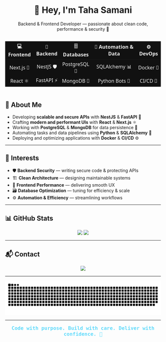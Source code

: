 <div align="center">
  <h1>
    👋 Hey, I'm Taha Samani
  </h1>
  <p>Backend & Frontend Developer — passionate about clean code, performance & security 🔐</p>
</div>

<br/>

<table align="center" style="margin:auto; border-collapse: collapse; font-family: 'Segoe UI', Tahoma, Geneva, Verdana, sans-serif; font-size:16px; color:#eee; background:#111;">
  <thead>
    <tr style="">
      <th style="padding:4px;">💻 Frontend</th>
      <th style="padding:4px;">🚀 Backend</th>
      <th style="padding:4px;">🗄️ Databases</th>
      <th style="padding:4px;">🤖 Automation & Data</th>
      <th style="padding:4px;">⚙️ DevOps</th>
    </tr>
  </thead>
  <tbody>
    <tr style="text-align:center;">
      <td style="padding:4px;">Next.js 🚀</td>
      <td style="padding:4px;">NestJS 🛡️</td>
      <td style="padding:4px;">PostgreSQL 🐘</td>
      <td style="padding:4px;">SQLAlchemy 📊</td>
      <td style="padding:4px;">Docker 🐳</td>
    </tr>
    <tr style="text-align:center;">
      <td style="padding:4px;">React ⚛️</td>
      <td style="padding:4px;">FastAPI ⚡</td>
      <td style="padding:4px;">MongoDB 🍃</td>
      <td style="padding:4px;">Python Bots 🐍</td>
      <td style="padding:4px;">CI/CD 🔄</td>
    </tr>
  </tbody>
</table>

<br/>

## 🚀 About Me

- Developing **scalable and secure APIs** with **NestJS** & **FastAPI** 🔐  
- Crafting **modern and performant UIs** with **React** & **Next.js** ⚛️  
- Working with **PostgreSQL** & **MongoDB** for data persistence 📂  
- Automating tasks and data pipelines using **Python** & **SQLAlchemy** 🐍  
- Deploying and optimizing applications with **Docker** & **CI/CD** ⚙️  

---

## 🎯 Interests

- 🛡️ **Backend Security** — writing secure code & protecting APIs  
- 🏗️ **Clean Architecture** — designing maintainable systems  
- 🧩 **Frontend Performance** — delivering smooth UX  
- 🗃️ **Database Optimization** — tuning for efficiency & scale  
- ⚙️ **Automation & Efficiency** — streamlining workflows  

---

## 📊 GitHub Stats

<p align="center">
  <img src="https://github-readme-stats.vercel.app/api?username=taha-samani&show_icons=true&theme=dark" />
  <img src="https://github-readme-streak-stats.herokuapp.com?user=taha-samani&theme=dark" />
</p>

---

## 📬 Contact
<p align="center">
  <a href="mailto:tahasamaniss@gmail.com">
    <img src="https://img.shields.io/badge/Email-D14836?style=for-the-badge&logo=gmail&logoColor=white" />
  </a>
</p>

---

<p align="center">
  <img src="https://github.com/Platane/snk/raw/output/github-contribution-grid-snake-dark.svg" alt="GitHub contribution snake animation" />
</p>

---

<p align="center" style="color:#61dafb; font-family: 'Fira Code', monospace; font-size: 16px;">
  <strong>Code with purpose. Build with care. Deliver with confidence. 🚀</strong>
</p>
